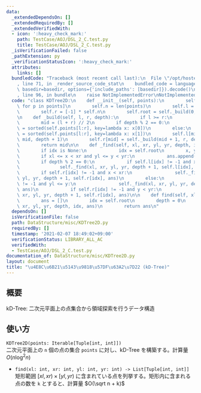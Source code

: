 ```yaml
---
data:
  _extendedDependsOn: []
  _extendedRequiredBy: []
  _extendedVerifiedWith:
  - icon: ':heavy_check_mark:'
    path: TestCase/AOJ/DSL_2_C.test.py
    title: TestCase/AOJ/DSL_2_C.test.py
  _isVerificationFailed: false
  _pathExtension: py
  _verificationStatusIcon: ':heavy_check_mark:'
  attributes:
    links: []
  bundledCode: "Traceback (most recent call last):\n  File \"/opt/hostedtoolcache/Python/3.9.5/x64/lib/python3.9/site-packages/onlinejudge_verify/documentation/build.py\"\
    , line 71, in _render_source_code_stat\n    bundled_code = language.bundle(stat.path,\
    \ basedir=basedir, options={'include_paths': [basedir]}).decode()\n  File \"/opt/hostedtoolcache/Python/3.9.5/x64/lib/python3.9/site-packages/onlinejudge_verify/languages/python.py\"\
    , line 96, in bundle\n    raise NotImplementedError\nNotImplementedError\n"
  code: "class KDTree2D:\n    def __init__(self, points):\n        self.points = [tuple(p)\
    \ for p in points]\n        self.n = len(points)\n        self.l = [-1] * self.n\n\
    \        self.r = [-1] * self.n\n        self.root = self._build(0, self.n, 0)\n\
    \n    def _build(self, l, r, depth):\n        if l >= r:\n            return -1\n\
    \        mid = (l + r) // 2\n        if depth % 2 == 0:\n            self.points[l:r]\
    \ = sorted(self.points[l:r], key=lambda x: x[0])\n        else:\n            self.points[l:r]\
    \ = sorted(self.points[l:r], key=lambda x: x[1])\n        self.l[mid] = self._build(l,\
    \ mid, depth + 1)\n        self.r[mid] = self._build(mid + 1, r, depth + 1)\n\
    \        return mid\n\n    def _find(self, xl, xr, yl, yr, depth, idx, ans):\n\
    \        if idx is None:\n            idx = self.root\n        x, y = self.points[idx]\n\
    \        if xl <= x < xr and yl <= y < yr:\n            ans.append(self.points[idx])\n\
    \        if depth % 2 == 0:\n            if self.l[idx] != -1 and xl <= x:\n \
    \               self._find(xl, xr, yl, yr, depth + 1, self.l[idx], ans)\n    \
    \        if self.r[idx] != -1 and x < xr:\n                self._find(xl, xr,\
    \ yl, yr, depth + 1, self.r[idx], ans)\n        else:\n            if self.l[idx]\
    \ != -1 and yl <= y:\n                self._find(xl, xr, yl, yr, depth + 1, self.l[idx],\
    \ ans)\n            if self.r[idx] != -1 and y < yr:\n                self._find(xl,\
    \ xr, yl, yr, depth + 1, self.r[idx], ans)\n\n    def find(self, xl, xr, yl, yr):\n\
    \        ans = []\n        idx = self.root\n        depth = 0\n        self._find(xl,\
    \ xr, yl, yr, depth, idx, ans)\n        return ans\n"
  dependsOn: []
  isVerificationFile: false
  path: DataStructure/misc/KDTree2D.py
  requiredBy: []
  timestamp: '2021-02-07 18:49:02+09:00'
  verificationStatus: LIBRARY_ALL_AC
  verifiedWith:
  - TestCase/AOJ/DSL_2_C.test.py
documentation_of: DataStructure/misc/KDTree2D.py
layout: document
title: "\u4E8C\u6B21\u5143\u9818\u57DF\u63A2\u7D22 (kD-Tree)"
---
```

## 概要
kD-Tree: 二次元平面上の点集合から領域探索を行うデータ構造

## 使い方
`KDTree2D(points: Iterable[Tuple[int, int]])`  
二次元平面上の `n` 個の点の集合 `points` に対し、kD-Tree を構築する。計算量 $O(n \log^2 n)$

- `find(xl: int, xr: int, yl: int, yr: int) -> List[Tuple[int, int]]`  
矩形範囲 $\lbrack xl, xr) × \lbrack yl, yr)$ に含まれている点を列挙する。矩形内に含まれる点の数を `k` とすると、計算量 $O(\sqrt n + k)$
